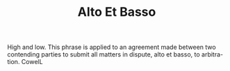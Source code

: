 ---
title: Alto Et Basso
letter: A
permalink: "/definitions/bld-alto-et-basso.html"
body: High and low. This phrase is applied to an agreement made between two contending
  parties to submit all matters in dispute, alto et basso, to arbitra-tion. CowelL
published_at: '2018-07-07'
source: Black's Law Dictionary 2nd Ed (1910)
layout: post
---